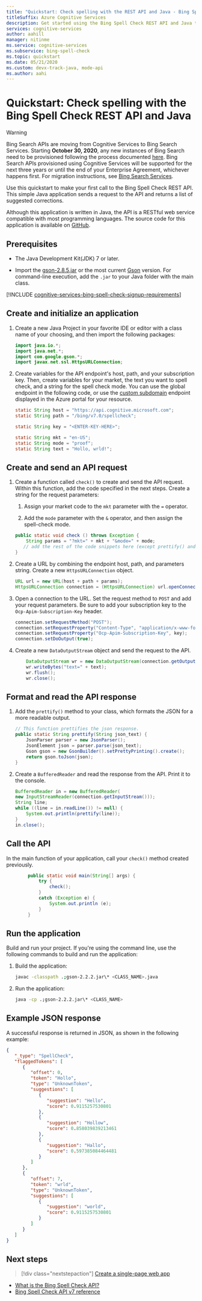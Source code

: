 ```yaml
---
title: "Quickstart: Check spelling with the REST API and Java - Bing Spell Check"
titleSuffix: Azure Cognitive Services
description: Get started using the Bing Spell Check REST API and Java to check spelling and grammar.
services: cognitive-services
author: aahill
manager: nitinme
ms.service: cognitive-services
ms.subservice: bing-spell-check
ms.topic: quickstart
ms.date: 05/21/2020
ms.custom: devx-track-java, mode-api
ms.author: aahi
---
```


# Quickstart: Check spelling with the Bing Spell Check REST API and Java

> [!WARNING]
> Bing Search APIs are moving from Cognitive Services to Bing Search Services. Starting **October 30, 2020**, any new instances of Bing Search need to be provisioned following the process documented [here](/bing/search-apis/bing-web-search/create-bing-search-service-resource).
> Bing Search APIs provisioned using Cognitive Services will be supported for the next three years or until the end of your Enterprise Agreement, whichever happens first.
> For migration instructions, see [Bing Search Services](/bing/search-apis/bing-web-search/create-bing-search-service-resource).

Use this quickstart to make your first call to the Bing Spell Check REST API. This simple Java application sends a request to the API and returns a list of suggested corrections. 

Although this application is written in Java, the API is a RESTful web service compatible with most programming languages. The source code for this application is available on [GitHub](https://github.com/Azure-Samples/cognitive-services-REST-api-samples/blob/master/java/Search/BingSpellCheck.java).

## Prerequisites

* The Java Development Kit(JDK) 7 or later.

* Import the [gson-2.8.5.jar](https://libraries.io/maven/com.google.code.gson%3Agson) or the most current [Gson](https://github.com/google/gson) version. For command-line execution, add the `.jar` to your Java folder with the main class.

[!INCLUDE [cognitive-services-bing-spell-check-signup-requirements](../../../../includes/cognitive-services-bing-spell-check-signup-requirements.md)]

## Create and initialize an application

1. Create a new Java Project in your favorite IDE or editor with a class name of your choosing, and then import the following packages:

    ```java
    import java.io.*;
    import java.net.*;
    import com.google.gson.*;
    import javax.net.ssl.HttpsURLConnection;
    ```

2. Create variables for the API endpoint's host, path, and your subscription key. Then, create variables for your market, the text you want to spell check, and a string for the spell check mode. You can use the global endpoint in the following code, or use the [custom subdomain](../../../cognitive-services/cognitive-services-custom-subdomains.md) endpoint displayed in the Azure portal for your resource.

    ```java
    static String host = "https://api.cognitive.microsoft.com";
    static String path = "/bing/v7.0/spellcheck";

    static String key = "<ENTER-KEY-HERE>";

    static String mkt = "en-US";
    static String mode = "proof";
    static String text = "Hollo, wrld!";
    ```

## Create and send an API request

1. Create a function called `check()` to create and send the API request. Within this function, add the code specified in the next steps. Create a string for the request parameters:

   1. Assign your market code to the `mkt` parameter with the `=` operator. 

   1. Add the `mode` parameter with the `&` operator, and then assign the spell-check mode. 

   ```java
   public static void check () throws Exception {
	   String params = "?mkt=" + mkt + "&mode=" + mode;
      // add the rest of the code snippets here (except prettify() and main())...
   }
   ```

2. Create a URL by combining the endpoint host, path, and parameters string. Create a new `HttpsURLConnection` object.

    ```java
    URL url = new URL(host + path + params);
    HttpsURLConnection connection = (HttpsURLConnection) url.openConnection();
    ```

3. Open a connection to the URL. Set the request method to `POST` and add your request parameters. Be sure to add your subscription key to the `Ocp-Apim-Subscription-Key` header.

    ```java
	connection.setRequestMethod("POST");
	connection.setRequestProperty("Content-Type", "application/x-www-form-urlencoded");
	connection.setRequestProperty("Ocp-Apim-Subscription-Key", key);
	connection.setDoOutput(true);
    ```

4. Create a new `DataOutputStream` object and send the request to the API.

    ```java
        DataOutputStream wr = new DataOutputStream(connection.getOutputStream());
        wr.writeBytes("text=" + text);
        wr.flush();
        wr.close();
    ```

## Format and read the API response

1. Add the `prettify()` method to your class, which formats the JSON for a more readable output.

    ``` java
    // This function prettifies the json response.
    public static String prettify(String json_text) {
        JsonParser parser = new JsonParser();
        JsonElement json = parser.parse(json_text);
        Gson gson = new GsonBuilder().setPrettyPrinting().create();
        return gson.toJson(json);
    }
    ```

1. Create a `BufferedReader` and read the response from the API. Print it to the console.
    
    ```java
	BufferedReader in = new BufferedReader(
	new InputStreamReader(connection.getInputStream()));
	String line;
	while ((line = in.readLine()) != null) {
		System.out.println(prettify(line));
	}
	in.close();
    ```

## Call the API

In the main function of your application, call your `check()` method created previously.
```java
    	public static void main(String[] args) {
    		try {
    			check();
    		}
    		catch (Exception e) {
    			System.out.println (e);
    		}
    	}
```

## Run the application

Build and run your project. If you're using the command line, use the following commands to build and run the application:

1. Build the application:

   ```bash
   javac -classpath .;gson-2.2.2.jar\* <CLASS_NAME>.java
   ```

2. Run the application:

   ```bash
   java -cp .;gson-2.2.2.jar\* <CLASS_NAME>
   ```

## Example JSON response

A successful response is returned in JSON, as shown in the following example:

```json
{
   "_type": "SpellCheck",
   "flaggedTokens": [
      {
         "offset": 0,
         "token": "Hollo",
         "type": "UnknownToken",
         "suggestions": [
            {
               "suggestion": "Hello",
               "score": 0.9115257530801
            },
            {
               "suggestion": "Hollow",
               "score": 0.858039839213461
            },
            {
               "suggestion": "Hallo",
               "score": 0.597385084464481
            }
         ]
      },
      {
         "offset": 7,
         "token": "wrld",
         "type": "UnknownToken",
         "suggestions": [
            {
               "suggestion": "world",
               "score": 0.9115257530801
            }
         ]
      }
   ]
}
```

## Next steps

> [!div class="nextstepaction"]
> [Create a single-page web app](../tutorials/spellcheck.md)

- [What is the Bing Spell Check API?](../overview.md)
- [Bing Spell Check API v7 reference](/rest/api/cognitiveservices-bingsearch/bing-spell-check-api-v7-reference)
